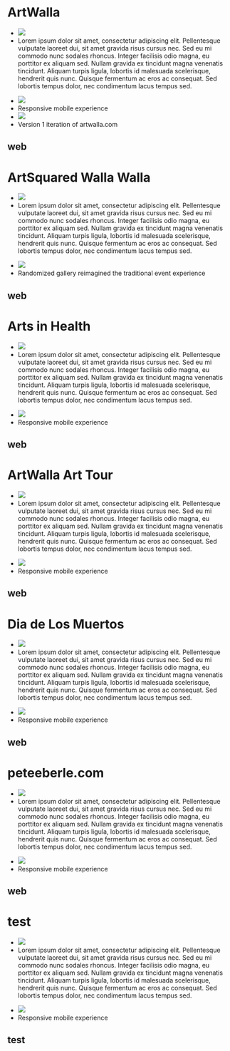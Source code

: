 <div class="article">

# ArtWalla
* ![](images/artwalla.com_fin.jpg)
* Lorem ipsum dolor sit amet, consectetur adipiscing elit. Pellentesque vulputate laoreet dui, sit amet gravida risus cursus nec. Sed eu mi commodo nunc sodales rhoncus. Integer facilisis odio magna, eu porttitor ex aliquam sed. Nullam gravida ex tincidunt magna venenatis tincidunt. Aliquam turpis ligula, lobortis id malesuada scelerisque, hendrerit quis nunc. Quisque fermentum ac eros ac consequat. Sed lobortis tempus dolor, nec condimentum lacus tempus sed.

<!--secondary images-->

* ![](images/artwalla.com_mobile.jpg)
* Responsive mobile experience
* ![](images/artwalla_old_fin.jpg) 
* Version 1 iteration of artwalla.com

<!--put category tag here-->

## web

</div>
<div class="article">

# ArtSquared Walla Walla
* ![](images/artsquaredwallawalla.com_fin.jpg)
* Lorem ipsum dolor sit amet, consectetur adipiscing elit. Pellentesque vulputate laoreet dui, sit amet gravida risus cursus nec. Sed eu mi commodo nunc sodales rhoncus. Integer facilisis odio magna, eu porttitor ex aliquam sed. Nullam gravida ex tincidunt magna venenatis tincidunt. Aliquam turpis ligula, lobortis id malesuada scelerisque, hendrerit quis nunc. Quisque fermentum ac eros ac consequat. Sed lobortis tempus dolor, nec condimentum lacus tempus sed.

<!--secondary images-->

* ![](images/artsquaredwallawalla.com_square_mobile_gallery.jpg) 
* Randomized gallery reimagined the traditional event experience

<!--put category tag here-->

## web

</div>
<div class="article">

# Arts in Health
* ![](images/aih_fin.jpg)
* Lorem ipsum dolor sit amet, consectetur adipiscing elit. Pellentesque vulputate laoreet dui, sit amet gravida risus cursus nec. Sed eu mi commodo nunc sodales rhoncus. Integer facilisis odio magna, eu porttitor ex aliquam sed. Nullam gravida ex tincidunt magna venenatis tincidunt. Aliquam turpis ligula, lobortis id malesuada scelerisque, hendrerit quis nunc. Quisque fermentum ac eros ac consequat. Sed lobortis tempus dolor, nec condimentum lacus tempus sed.

<!--secondary images-->

* ![](images/artwalla.com_artshealth_mobile.jpg) 
* Responsive mobile experience

<!--put category tag here-->

## web

</div>
<div class="article">

# ArtWalla Art Tour
* ![](images/art-tour_fin.jpg)
* Lorem ipsum dolor sit amet, consectetur adipiscing elit. Pellentesque vulputate laoreet dui, sit amet gravida risus cursus nec. Sed eu mi commodo nunc sodales rhoncus. Integer facilisis odio magna, eu porttitor ex aliquam sed. Nullam gravida ex tincidunt magna venenatis tincidunt. Aliquam turpis ligula, lobortis id malesuada scelerisque, hendrerit quis nunc. Quisque fermentum ac eros ac consequat. Sed lobortis tempus dolor, nec condimentum lacus tempus sed.

<!--secondary images-->

* ![](images/artwalla.com_art-tour_mobile.jpg) 
* Responsive mobile experience

<!--put category tag here-->

## web

</div>
<div class="article">

# Dia de Los Muertos
* ![](images/wallawalladdlm.com_fin.jpg)
* Lorem ipsum dolor sit amet, consectetur adipiscing elit. Pellentesque vulputate laoreet dui, sit amet gravida risus cursus nec. Sed eu mi commodo nunc sodales rhoncus. Integer facilisis odio magna, eu porttitor ex aliquam sed. Nullam gravida ex tincidunt magna venenatis tincidunt. Aliquam turpis ligula, lobortis id malesuada scelerisque, hendrerit quis nunc. Quisque fermentum ac eros ac consequat. Sed lobortis tempus dolor, nec condimentum lacus tempus sed.

<!--secondary images-->

* ![](images/www.wallawalladdlm.com_mobile.jpg) 
* Responsive mobile experience

<!--put category tag here-->

## web

</div>
<div class="article">

# peteeberle.com
* ![](images/peteeberle.com_fin.jpg)
* Lorem ipsum dolor sit amet, consectetur adipiscing elit. Pellentesque vulputate laoreet dui, sit amet gravida risus cursus nec. Sed eu mi commodo nunc sodales rhoncus. Integer facilisis odio magna, eu porttitor ex aliquam sed. Nullam gravida ex tincidunt magna venenatis tincidunt. Aliquam turpis ligula, lobortis id malesuada scelerisque, hendrerit quis nunc. Quisque fermentum ac eros ac consequat. Sed lobortis tempus dolor, nec condimentum lacus tempus sed.

<!--secondary images-->

* ![](images/peteeberle.com_mobile.jpg) 
* Responsive mobile experience

<!--put category tag here-->

## web

</div>
<div class="article">

# test
* ![](images/thesis_test.jpg)
* Lorem ipsum dolor sit amet, consectetur adipiscing elit. Pellentesque vulputate laoreet dui, sit amet gravida risus cursus nec. Sed eu mi commodo nunc sodales rhoncus. Integer facilisis odio magna, eu porttitor ex aliquam sed. Nullam gravida ex tincidunt magna venenatis tincidunt. Aliquam turpis ligula, lobortis id malesuada scelerisque, hendrerit quis nunc. Quisque fermentum ac eros ac consequat. Sed lobortis tempus dolor, nec condimentum lacus tempus sed.

<!--secondary images-->

* ![](images/peteeberle.com_mobile.jpg) 
* Responsive mobile experience

<!--put category tag here-->

## test

</div>